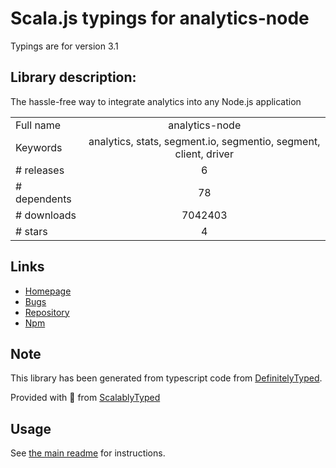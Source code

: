 
# Scala.js typings for analytics-node

Typings are for version 3.1

## Library description:
The hassle-free way to integrate analytics into any Node.js application

|                    |                 |
| ------------------ | :-------------: |
| Full name          | analytics-node |
| Keywords           | analytics, stats, segment.io, segmentio, segment, client, driver |
| # releases         | 6 |
| # dependents       | 78 |
| # downloads        | 7042403 |
| # stars            | 4 |

## Links
- [Homepage](https://github.com/segmentio/analytics-node#readme)
- [Bugs](https://github.com/segmentio/analytics-node/issues)
- [Repository](https://github.com/segmentio/analytics-node)
- [Npm](https://www.npmjs.com/package/analytics-node)
    


## Note
This library has been generated from typescript code from [DefinitelyTyped](https://definitelytyped.org).

Provided with :purple_heart: from [ScalablyTyped](https://github.com/oyvindberg/ScalablyTyped)

## Usage
See [the main readme](../../readme.md) for instructions.


